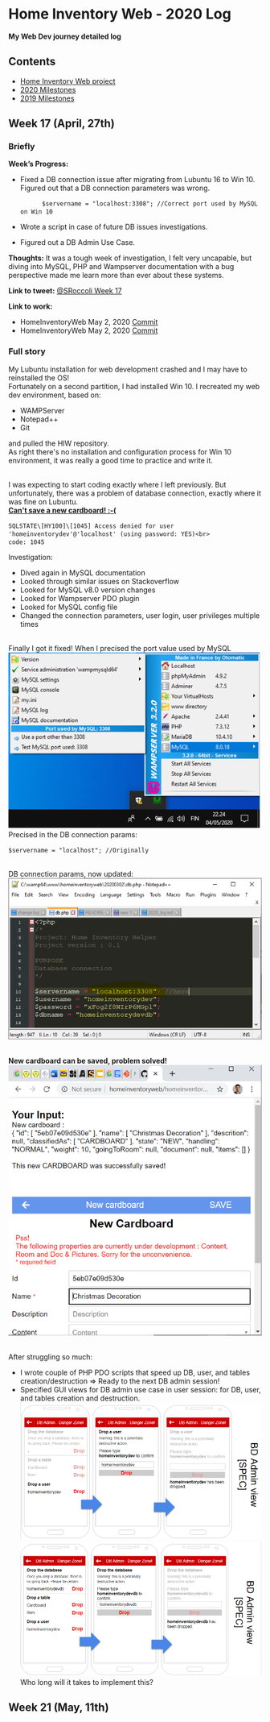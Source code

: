 # Home Inventory Web - 2020 Log

**My Web Dev journey detailed log**

## Contents
- [Home Inventory Web project](https://github.com/sroccoli1/homeinventoryweb)
- [2020 Milestones](https://github.com/sroccoli1/homeinventoryweb/edit/master/2020_milestones.md)
- [2019 Milestones](https://github.com/sroccoli1/homeinventoryweb/edit/master/2019_milestones.md)

## Week 17 (April, 27th)

### Briefly

**Week’s Progress:** 
  - Fixed a DB connection issue after migrating from Lubuntu 16 to Win 10. Figured out that a DB connection parameters was wrong.

       
              $servername = "localhost:3308"; //Correct port used by MySQL on Win 10
  - Wrote a script in case of future DB issues investigations.
  - Figured out a DB Admin Use Case. 

**Thoughts:** It was a tough week of investigation, I felt very uncapable, but diving into MySQL, PHP and Wampserver documentation with a bug perspective made me learn more than ever about these systems.  

**Link to tweet:** [@SRoccoli Week 17](https://twitter.com/SRoccoli/status/1259842830421327874?s=20)

**Link to work:** 
- HomeInventoryWeb May 2, 2020 [Commit](https://github.com/sroccoli1/homeinventoryweb/commit/272ff0908963f6065edb6f94b122c1160a30435f)
- HomeInventoryWeb May 2, 2020 [Commit](https://github.com/sroccoli1/homeinventoryweb/commit/87ed033f4a6f6a9299a08a2488706b3736041b0b)

### Full story

My Lubuntu installation for web development crashed and I may have to  reinstalled the  OS!<br>
Fortunately on a second partition, I had installed Win 10. I recreated my web dev environment, based on: <br>
- WAMPServer
- Notepad++
- Git<br> 

and pulled the HIW repository.
<br> As right there's no  installation and configuration process for Win 10 environment, it was really a good time to practice and write it. 

<br> I was expecting to start coding exactly where I left previously. But unfortunately, there was a problem of database connection, exactly where it was fine on Lubuntu.
<br>[**Can't save a new cardboard! :-(**](https://github.com/sroccoli1/homeinventoryweb/blob/c9e8030ebff22532918b2787b1ff4864f6940c84/A02-capture-error-1045.PNG)
  
    SQLSTATE\[HY100]\[1045] Access denied for user 'homeinventorydev'@'localhost' (using password: YES)<br>
    code: 1045
  
Investigation:
- Dived again in MySQL documentation
- Looked through similar issues on Stackoverflow
- Looked for MySQL v8.0 version changes
- Looked for Wampserver PDO plugin
- Looked for MySQL config file
- Changed the connection parameters, user login, user privileges multiple times 

<br> Finally I got it fixed! When I precised the port value used by MySQL <br>
![The port value used by MySQL](https://github.com/sroccoli1/homeinventoryweb/blob/c9e8030ebff22532918b2787b1ff4864f6940c84/A02-mysql-port-used.png) 
<br> Precised in the DB connection params:

    $servername = "localhost"; //Originally

<br> DB connection params, now updated:<br>
![Servername connection param updated](https://github.com/sroccoli1/homeinventoryweb/blob/c9e8030ebff22532918b2787b1ff4864f6940c84/A03-database-connect-param-updated.PNG)


<br> **New cardboard can be saved, problem solved!**
<br>![New cardboard can be saved!](https://github.com/sroccoli1/homeinventoryweb/blob/4305adb67d2b2933261d4cfc3ccf2a34cd95f31c/A03-cardboard-saved-into-db.PNG)

<br> After struggling so much: 
- I wrote couple of PHP PDO scripts that speed up DB, user, and tables creation/destruction => Ready to the next DB admin session!
- Specified GUI views for DB admin use case in user session: for DB, user, and tables creation and destruction. 
![UC DB Admin](https://github.com/sroccoli1/homeinventoryweb/blob/c9e8030ebff22532918b2787b1ff4864f6940c84/A04-DB-admin-uc-02.PNG)
![UC DB Admin](https://github.com/sroccoli1/homeinventoryweb/blob/c9e8030ebff22532918b2787b1ff4864f6940c84/A04-DB-admin-uc.PNG)
<br> Who long will it takes to implement this?

## Week 21 (May, 11th)

### 
